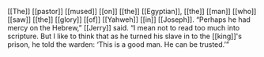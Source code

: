[[The]] [[pastor]] [[mused]] [[on]] [[the]] [[Egyptian]], [[the]] [[man]] [[who]] [[saw]] [[the]] [[glory]] [[of]] [[Yahweh]] [[in]] [[Joseph]]. “Perhaps he had mercy on the Hebrew,” [[Jerry]] said. “I mean not to read too much into scripture. But I like to think that as he turned his slave in to the [[king]]'s prison, he told the warden: ‘This is a good man. He can be trusted.’”